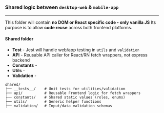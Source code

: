 ### Shared logic between `desktop-web` & `mobile-app`  
---   

This folder will contain **no DOM or React specific code - only vanilla JS**
Its purpose is to allow **code reuse** across both frontend platforms.

#### Shared folder     
- **Test** - Jest will handle web/app testing in `utils` and `validation`
- **API** - Reusable API caller for React/RN fetch wrappers, not express backend
- **Constants** - 
- **Utils** - 
- **Validation** - 


```
shared/
├── __tests__/    # Unit tests for utilities/validation
├── api/          # Reusable Frontend logic for fetch wrappers 
├── constants/    # Shared static values (roles, enums)
├── utils/        # Generic helper functions
├── validation/   # Input/data validation schemas
```

